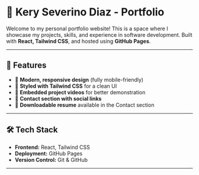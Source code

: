 # 🚀 Kery Severino Diaz - Portfolio

Welcome to my personal portfolio website! This is a space where I showcase my projects, skills, and experience in software development. Built with **React, Tailwind CSS**, and hosted using **GitHub Pages**.

---

## 🌟 Features
- 🔹 **Modern, responsive design** (fully mobile-friendly)
- 🎨 **Styled with Tailwind CSS** for a clean UI
- 🎥 **Embedded project videos** for better demonstration
- 🔗 **Contact section with social links**
- 📄 **Downloadable resume** available in the Contact section

---

## 🛠️ Tech Stack
- **Frontend:** React, Tailwind CSS
- **Deployment:** GitHub Pages
- **Version Control:** Git & GitHub

---
